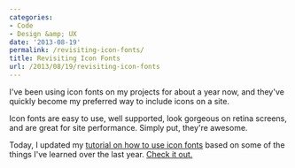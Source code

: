 ```yaml
---
categories:
- Code
- Design &amp; UX
date: '2013-08-19'
permalink: /revisiting-icon-fonts/
title: Revisiting Icon Fonts
url: /2013/08/19/revisiting-icon-fonts
---
```


I've been using icon fonts on my projects for about a year now, and they've quickly become my preferred way to include icons on a site.

Icon fonts are easy to use, well supported, look gorgeous on retina screens, and are great for site performance. Simply put, they're awesome.

Today, I updated my <a href="https://gomakethings.com/icon-fonts/">tutorial on how to use icon fonts</a> based on some of the things I've learned over the last year. <a href="https://gomakethings.com/icon-fonts/">Check it out.</a>